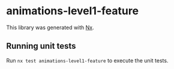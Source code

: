 # animations-level1-feature

This library was generated with [Nx](https://nx.dev).

## Running unit tests

Run `nx test animations-level1-feature` to execute the unit tests.
